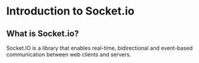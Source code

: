 # Introduction to Socket.io

## What is Socket.io?

Socket.IO is a library that enables real-time, bidirectional and event-based communication between web clients and servers.